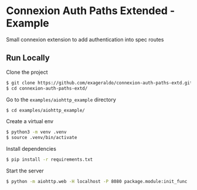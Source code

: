 
# Connexion Auth Paths Extended - Example

Small connexion extension to add authentication into spec routes

## Run Locally

Clone the project

```bash
$ git clone https://github.com/exageraldo/connexion-auth-paths-extd.git
$ cd connexion-auth-paths-extd/
```

Go to the `examples/aiohttp_example` directory

```bash
$ cd examples/aiohttp_example/
```

Create a virtual env
```bash
$ python3 -m venv .venv
$ source .venv/bin/activate
```

Install dependencies

```bash
$ pip install -r requirements.txt
```

Start the server

```bash
$ python -m aiohttp.web -H localhost -P 8080 package.module:init_func
```
